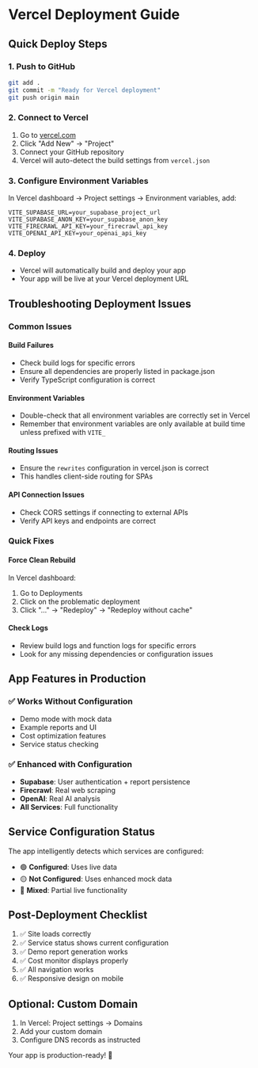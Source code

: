 # Vercel Deployment Guide

## Quick Deploy Steps

### 1. Push to GitHub
```bash
git add .
git commit -m "Ready for Vercel deployment"
git push origin main
```

### 2. Connect to Vercel
1. Go to [vercel.com](https://vercel.com)
2. Click "Add New" → "Project"
3. Connect your GitHub repository
4. Vercel will auto-detect the build settings from `vercel.json`

### 3. Configure Environment Variables
In Vercel dashboard → Project settings → Environment variables, add:

```
VITE_SUPABASE_URL=your_supabase_project_url
VITE_SUPABASE_ANON_KEY=your_supabase_anon_key
VITE_FIRECRAWL_API_KEY=your_firecrawl_api_key
VITE_OPENAI_API_KEY=your_openai_api_key
```

### 4. Deploy
- Vercel will automatically build and deploy your app
- Your app will be live at your Vercel deployment URL

## Troubleshooting Deployment Issues

### Common Issues

#### Build Failures
- Check build logs for specific errors
- Ensure all dependencies are properly listed in package.json
- Verify TypeScript configuration is correct

#### Environment Variables
- Double-check that all environment variables are correctly set in Vercel
- Remember that environment variables are only available at build time unless prefixed with `VITE_`

#### Routing Issues
- Ensure the `rewrites` configuration in vercel.json is correct
- This handles client-side routing for SPAs

#### API Connection Issues
- Check CORS settings if connecting to external APIs
- Verify API keys and endpoints are correct

### Quick Fixes

#### Force Clean Rebuild
In Vercel dashboard:
1. Go to Deployments
2. Click on the problematic deployment
3. Click "..." → "Redeploy" → "Redeploy without cache"

#### Check Logs
- Review build logs and function logs for specific errors
- Look for any missing dependencies or configuration issues

## App Features in Production

### ✅ Works Without Configuration
- Demo mode with mock data
- Example reports and UI
- Cost optimization features
- Service status checking

### ✅ Enhanced with Configuration
- **Supabase**: User authentication + report persistence
- **Firecrawl**: Real web scraping
- **OpenAI**: Real AI analysis
- **All Services**: Full functionality

## Service Configuration Status

The app intelligently detects which services are configured:

- 🟢 **Configured**: Uses live data
- 🟡 **Not Configured**: Uses enhanced mock data
- 🔵 **Mixed**: Partial live functionality

## Post-Deployment Checklist

1. ✅ Site loads correctly
2. ✅ Service status shows current configuration
3. ✅ Demo report generation works
4. ✅ Cost monitor displays properly
5. ✅ All navigation works
6. ✅ Responsive design on mobile

## Optional: Custom Domain
1. In Vercel: Project settings → Domains
2. Add your custom domain
3. Configure DNS records as instructed

Your app is production-ready! 🚀